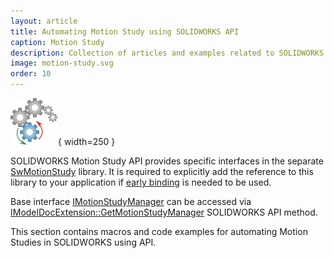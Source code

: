 ```yaml
---
layout: article
title: Automating Motion Study using SOLIDWORKS API
caption: Motion Study
description: Collection of articles and examples related to SOLIDWORKS Motion Study API
image: motion-study.svg
order: 10
---
```

![SOLIDWORKS Motion Study API](motion-study.svg){ width=250 }

SOLIDWORKS Motion Study API provides specific interfaces in the separate [SwMotionStudy](http://help.solidworks.com/2018/english/api/swmotionstudyapi/SolidWorks.Interop.swmotionstudy~SolidWorks.Interop.swmotionstudy_namespace.html) library. It is required to explicitly add the reference to this library to your application if [early binding](/visual-basic/variables/declaration#early-binding-and-late-binding) is needed to be used.

Base interface [IMotionStudyManager](http://help.solidworks.com/2018/english/api/swmotionstudyapi/SolidWorks.Interop.swmotionstudy~SolidWorks.Interop.swmotionstudy.IMotionStudyManager.html) can be accessed via [IModelDocExtension::GetMotionStudyManager](http://help.solidworks.com/2018/english/api/sldworksapi/SOLIDWORKS.Interop.sldworks~SOLIDWORKS.Interop.sldworks.IModelDocExtension~GetMotionStudyManager.html) SOLIDWORKS API method.

This section contains macros and code examples for automating Motion Studies in SOLIDWORKS using API.
